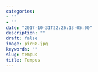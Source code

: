 ```yaml
---
categories:
- ""
- ""
date: "2017-10-31T22:26:13-05:00"
description: ""
draft: false
image: pic08.jpg
keywords: ""
slug: tempus
title: Tempus
---
```

